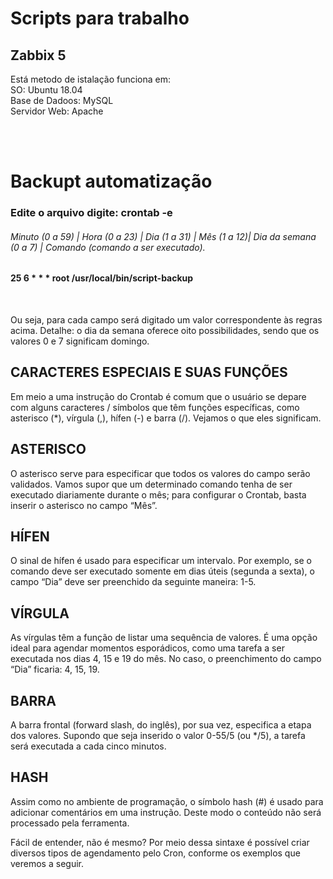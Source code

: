 <h1>Scripts para trabalho</h1>
<h2>Zabbix 5</h2>
<p>Está metodo de istalação funciona em:<br/>
 SO: Ubuntu 18.04<br/>
 Base de Dadoos: MySQL<br/>
 Servidor Web: Apache
</p>
<br/><br/>
<h1>Backupt automatização<br/></h1>
<h3>Edite o arquivo digite: crontab -e </h3>
<h6>Minuto (0 a 59) | Hora (0 a 23) | Dia (1 a 31) | Mês (1 a 12)| Dia da semana (0 a 7) | Comando (comando a ser executado).</br></h6>
<h4>25 6 * * * root /usr/local/bin/script-backup</h4><br/>
<p>Ou seja, para cada campo será digitado um valor correspondente às regras acima. Detalhe: o dia da semana oferece oito possibilidades, sendo que os valores 0 e 7 significam domingo.<br/>

<h2>CARACTERES ESPECIAIS E SUAS FUNÇÕES</h2>
Em meio a uma instrução do Crontab é comum que o usuário se depare com alguns caracteres / símbolos que têm funções específicas, como asterisco (*), vírgula (,), hífen (-) e barra (/). Vejamos o que eles significam.<br/>

<h2>ASTERISCO</h2>
O asterisco serve para especificar que todos os valores do campo serão validados. Vamos supor que um determinado comando tenha de ser executado diariamente durante o mês; para configurar o Crontab, basta inserir o asterisco no campo “Mês”.<br/>

<h2>HÍFEN</h2>
O sinal de hífen é usado para especificar um intervalo. Por exemplo, se o comando deve ser executado somente em dias úteis (segunda a sexta), o campo “Dia” deve ser preenchido da seguinte maneira: 1-5.<br/>

<h2>VÍRGULA</h2>
As vírgulas têm a função de listar uma sequência de valores. É uma opção ideal para agendar momentos esporádicos, como uma tarefa a ser executada nos dias 4, 15 e 19 do mês. No caso, o preenchimento do campo “Dia” ficaria: 4, 15, 19.<br/>

<h2>BARRA</h2>
A barra frontal (forward slash, do inglês), por sua vez, especifica a etapa dos valores. Supondo que seja inserido o valor 0-55/5 (ou */5), a tarefa será executada a cada cinco minutos.<br/>

<h2>HASH</h2>
Assim como no ambiente de programação, o símbolo hash (#) é usado para adicionar comentários em uma instrução. Deste modo o conteúdo não será processado pela ferramenta.

Fácil de entender, não é mesmo? Por meio dessa sintaxe é possível criar diversos tipos de agendamento pelo Cron, conforme os exemplos que veremos a seguir.<br/>

</p>

